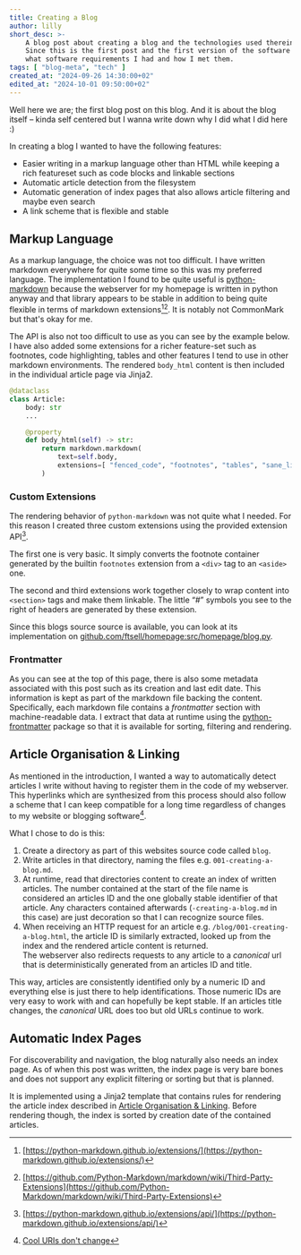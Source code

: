 ```yaml
---
title: Creating a Blog
author: lilly
short_desc: >-
    A blog post about creating a blog and the technologies used therein.
    Since this is the first post and the first version of the software backing this blog, I explain
    what software requirements I had and how I met them.
tags: [ "blog-meta", "tech" ]
created_at: "2024-09-26 14:30:00+02"
edited_at: "2024-10-01 09:50:00+02"
---
```


Well here we are; the first blog post on this blog.
And it is about the blog itself – kinda self centered but I wanna write down why I did what I did here :)

In creating a blog I wanted to have the following features:

- Easier writing in a markup language other than HTML while keeping a rich featureset such as code blocks and linkable sections
- Automatic article detection from the filesystem
- Automatic generation of index pages that also allows article filtering and maybe even search
- A link scheme that is flexible and stable


## Markup Language

As a markup language, the choice was not too difficult.
I have written markdown everywhere for quite some time so this was my preferred language.
The implementation I found to be quite useful is [python-markdown](https://python-markdown.github.io/) because the webserver for my homepage is written in python anyway and that library appears to be stable in addition to being quite flexible in terms of markdown extensions[^1][^2].
It is notably not CommonMark but that's okay for me.

The API is also not too difficult to use as you can see by the example below.
I have also added some extensions for a richer feature-set such as footnotes, code highlighting, tables and other features I tend to use in other markdown environments.
The rendered `body_html` content is then included in the individual article page via Jinja2.

```python
@dataclass
class Article:
    body: str
    ...

    @property
    def body_html(self) -> str:
        return markdown.markdown(
            text=self.body,
            extensions=[ "fenced_code", "footnotes", "tables", "sane_lists", "smarty", "codehilite", BlogMdExt() ],
        )
```

### Custom Extensions

The rendering behavior of `python-markdown` was not quite what I needed.
For this reason I created three custom extensions using the provided extension API[^3].

The first one is very basic.
It simply converts the footnote container generated by the builtin `footnotes` extension from a `<div>` tag to an `<aside>` one.

The second and third extensions work together closely to wrap content into `<section>` tags and make them linkable.
The little “#” symbols you see to the right of headers are generated by these extension.

Since this blogs source source is available, you can look at its implementation on [github.com/ftsell/homepage:src/homepage/blog.py](https://github.com/ftsell/homepage/blob/main/src/homepage/blog.py).

### Frontmatter

As you can see at the top of this page, there is also some metadata associated with this post such as its creation and last edit date.
This information is kept as part of the markdown file backing the content.
Specifically, each markdown file contains a *frontmatter* section with machine-readable data.
I extract that data at runtime using the [python-frontmatter](https://github.com/eyeseast/python-frontmatter) package so that it is available for sorting, filtering and rendering.



## Article Organisation & Linking

As mentioned in the introduction, I wanted a way to automatically detect articles I write without having to register them in the code of my webserver.
This hyperlinks which are synthesized from this process should also follow a scheme that I can keep compatible for a long time regardless of changes to my website or blogging software[^4].

What I chose to do is this:

1. Create a directory as part of this websites source code called `blog`.
2. Write articles in that directory, naming the files e.g. `001-creating-a-blog.md`.
3. At runtime, read that directories content to create an index of written articles.
   The number contained at the start of the file name is considered an articles ID and the one globally stable identifier of that article.
   Any characters contained afterwards (`-creating-a-blog.md` in this case) are just decoration so that I can recognize source files.
4. When receiving an HTTP request for an article e.g. `/blog/001-creating-a-blog.html`, the article ID is similarly extracted, looked up from the index
   and the rendered article content is returned.<br>
   The webserver also redirects requests to any article to a *canonical* url that is deterministically generated from an articles ID and title.

This way, articles are consistently identified only by a numeric ID and everything else is just there to help identifications.
Those numeric IDs are very easy to work with and can hopefully be kept stable.
If an articles title changes, the *canonical* URL does too but old URLs continue to work.


## Automatic Index Pages

For discoverability and navigation, the blog naturally also needs an index page.
As of when this post was written, the index page is very bare bones and does not support any explicit filtering or sorting but that is planned.

It is implemented using a Jinja2 template that contains rules for rendering the article index described in [Article Organisation & Linking](#article-organisation--linking).
Before rendering though, the index is sorted by creation date of the contained articles.


[^1]: [https://python-markdown.github.io/extensions/](https://python-markdown.github.io/extensions/)
[^2]: [https://github.com/Python-Markdown/markdown/wiki/Third-Party-Extensions](https://github.com/Python-Markdown/markdown/wiki/Third-Party-Extensions)
[^3]: [https://python-markdown.github.io/extensions/api/](https://python-markdown.github.io/extensions/api/)
[^4]: [Cool URIs  don't change](https://www.w3.org/Provider/Style/URI)
